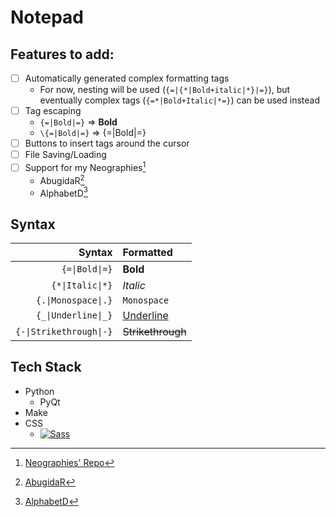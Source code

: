 ﻿# Notepad

## Features to add:

- [ ] Automatically generated complex formatting tags
	- For now, nesting will be used (`{=|{*|Bold+italic|*}|=}`), but eventually complex tags (`{=*|Bold+Italic|*=}`) can be used instead
- [ ] Tag escaping
	- `{=|Bold|=}` => **Bold**
	- `\{=|Bold|=}` => {=|Bold|=}
- [ ] Buttons to insert tags around the cursor
- [ ] File Saving/Loading
- [ ] Support for my Neographies[^Neo]
    - AbugidaR[^AbR]
    - AlphabetD[^AlD]

## Syntax

|Syntax|Formatted|
|-:|:-|
|`{=\|Bold\|=}`|**Bold**|
|`{*\|Italic\|*}`|*Italic*|
|`{.\|Monospace\|.}`|`Monospace`|
|`{_\|Underline\|_}`|<ins>Underline</ins>|
|`{-\|Strikethrough\|-}`|<s>Strikethrough</s>|

## Tech Stack

- Python
	- PyQt
- Make
- CSS
	- [![Sass](https://img.shields.io/badge/Sass-C69?logo=sass&logoColor=fff)](#)

[^Neo]: [Neographies' Repo](https://github.com/JactusTheCactus/conscript-font-gen)

[^AbR]: [AbugidaR](https://github.com/JactusTheCactus/conscript-font-gen/tree/eb32dcf2e69f757c483aa0ffe4746b8387cea251/AbugidaR)

[^AlD]: [AlphabetD](https://github.com/JactusTheCactus/conscript-font-gen/tree/eb32dcf2e69f757c483aa0ffe4746b8387cea251/AlphabetD)